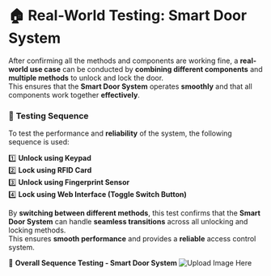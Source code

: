 # 🏠 Real-World Testing: Smart Door System

After confirming all the methods and components are working fine, a **real-world use case** can be conducted by **combining different components** and **multiple methods** to unlock and lock the door.  
This ensures that the **Smart Door System** operates **smoothly** and that all components work together **effectively**.

### 🔄 **Testing Sequence**
To test the performance and **reliability** of the system, the following sequence is used:

1️⃣ **Unlock using Keypad**  
2️⃣ **Lock using RFID Card**  
3️⃣ **Unlock using Fingerprint Sensor**  
4️⃣ **Lock using Web Interface (Toggle Switch Button)**  

By **switching between different methods**, this test confirms that the **Smart Door System** can handle **seamless transitions** across all unlocking and locking methods.  
This ensures **smooth performance** and provides a **reliable** access control system.

📸 **Overall Sequence Testing - Smart Door System**
![Upload Image Here](Your-Image-Link-Here)
